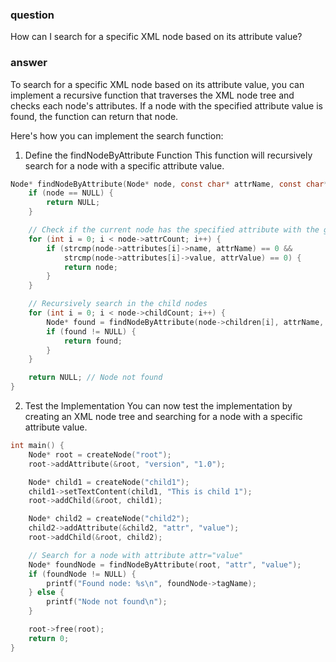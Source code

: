 ### question
How can I search for a specific XML node based on its attribute value?

### answer
To search for a specific XML node based on its attribute value, you can implement a recursive function that traverses the XML node tree and checks each node's attributes. If a node with the specified attribute value is found, the function can return that node.

Here's how you can implement the search function:

1. Define the findNodeByAttribute Function
This function will recursively search for a node with a specific attribute value.
```c
Node* findNodeByAttribute(Node* node, const char* attrName, const char* attrValue) {
    if (node == NULL) {
        return NULL;
    }

    // Check if the current node has the specified attribute with the given value
    for (int i = 0; i < node->attrCount; i++) {
        if (strcmp(node->attributes[i]->name, attrName) == 0 &&
            strcmp(node->attributes[i]->value, attrValue) == 0) {
            return node;
        }
    }

    // Recursively search in the child nodes
    for (int i = 0; i < node->childCount; i++) {
        Node* found = findNodeByAttribute(node->children[i], attrName, attrValue);
        if (found != NULL) {
            return found;
        }
    }

    return NULL; // Node not found
}
```

2. Test the Implementation
You can now test the implementation by creating an XML node tree and searching for a node with a specific attribute value.
```c
int main() {
    Node* root = createNode("root");
    root->addAttribute(&root, "version", "1.0");

    Node* child1 = createNode("child1");
    child1->setTextContent(child1, "This is child 1");
    root->addChild(&root, child1);

    Node* child2 = createNode("child2");
    child2->addAttribute(&child2, "attr", "value");
    root->addChild(&root, child2);

    // Search for a node with attribute attr="value"
    Node* foundNode = findNodeByAttribute(root, "attr", "value");
    if (foundNode != NULL) {
        printf("Found node: %s\n", foundNode->tagName);
    } else {
        printf("Node not found\n");
    }

    root->free(root);
    return 0;
}
```


